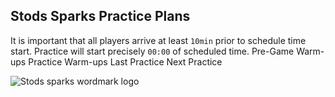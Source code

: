 ## Stods Sparks Practice Plans

<auro-alert type="information" style="margin-bottom: 2rem">
It is important that all players arrive at least <code>10min</code> prior to schedule time start. Practice will start precisely <code>00:00</code> of scheduled time.
</auro-alert>

<auro-hyperlink type="cta" relative href="/gamewarmups">
  Pre-Game Warm-ups
</auro-hyperlink>
<auro-hyperlink type="cta" relative href="/blog/warmups">
  Practice Warm-ups
</auro-hyperlink>

<auro-hyperlink type="cta" relative href="/blog/practice004">
  <auro-icon category="interface" name="chevron-left" customColor style="line-height: 1"></auro-icon> Last Practice
</auro-hyperlink>
<auro-hyperlink type="cta" relative href="/blog/practice005">
  Next Practice <auro-icon category="interface" name="chevron-right" customColor style="line-height: 1"></auro-icon>
</auro-hyperlink>

<!-- ## Game plans -->

<!-- <auro-alert type="information" style="margin-bottom: 2rem">
It is important that all players arrive at least <code>1hr</code> prior to schedule game start. Players are to start warm-ups as soon as they arrive.
</auro-alert> -->

<!-- ### [Next game](/blog/game091622)
<auro-datetime utc="2022-09-16T00:01:00Z" month="long"></auro-datetime> -->

<!-- ### Practice plan template

| Time | Station | Activity | Location |
| --- | --- | --- | --- |
| 00:00 - 00:05 | Intro | Practice intro, rules and today’s expectations   | DO |
| 00:05 - 00:15 | Warm-ups | Stretch and physical warm-ups (warm-up list) | HP |
| 00:15 - 00:30 |  | Throwing/shoulder warm-ups †† | 1B L |
| 00:35 - 00:45 | Classroom | Today’s classroom | DO |
| 00:45 - 01:00* | Base running | Base running skills station | 1B |
| 00:45 - 01:00* | Defense | Situational defense play | FF |
| 01:00 - 01:10 | Break | | DO |
| 01:10 - 01:40 | Infield | Infield drill station  | SS |
| | Outfield | Outfield drill station | CF |
| | Batting | Batting station (skills balls or off tee) | OF |
| 01:40 - 02:00 | Batting | Live pitching / machine | FF |

†† Throwing/shoulder warms ups are to be done at a relaxed pace. Girls should not be throwing hard or exerting themselves. DO NOT throw open-chested towards other player. Players should be facing each other side to side.

As players move further apart, the step-stride (little hop) should be done with the throw. Watch the footwork.

\* This time slot will fluctuate between base running and defensive drills based on the needs of the practice. -->

![Stods sparks wordmark logo](/images/sparks-wordmark.png)


<link rel="stylesheet" href="https://unpkg.com/@alaskaairux/design-tokens@latest/dist/tokens/CSSCustomProperties.css" />
<link rel="stylesheet" href="https://unpkg.com/@alaskaairux/webcorestylesheets@latest/dist/bundled/essentials.css" />

<script src="https://unpkg.com/@aurodesignsystem/auro-alert@latest/dist/auro-alert__bundled.js" type="module"></script>
